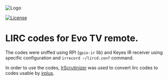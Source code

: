 ![Logo](https://i.imgur.com/rFYyXmu.png)

[![License](https://img.shields.io/badge/license-MIT-red.svg)](https://github.com/aelth/evotv-lirc#license)

# LIRC codes for Evo TV remote.

The codes were sniffed using RPI (`gpio-ir` lib) and Keyes IR receiver using specific configuration and `irrecord ~/lircd.conf` command.

In order to use the codes, [IrScrutinizer](http://www.harctoolbox.org/IrScrutinizer.html) was used to convert
lirc codes to codes usable by [irplus](https://irplus-remote.github.io/).
